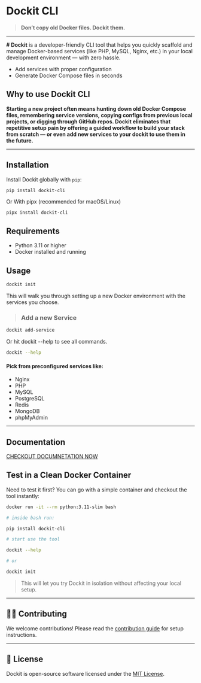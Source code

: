 # Dockit CLI

>
> **Don’t copy old Docker files. Dockit them.**  
>

___

**# Dockit** is a developer-friendly CLI tool that helps you quickly scaffold and manage Docker-based services (like PHP, MySQL, Nginx, etc.) in your local development environment — with zero hassle.

- Add services with proper configuration
- Generate Docker Compose files in seconds

## Why to use Dockit CLI

**Starting a new project often means hunting down old Docker Compose files, remembering service versions, copying configs from previous local projects, or digging through GitHub repos. Dockit eliminates that repetitive setup pain by offering a guided workflow to build your stack from scratch — or even add new services to your dockit to use them in the future.**

---

## Installation

Install Dockit globally with `pip`:

```bash
pip install dockit-cli
```

Or With pipx (recommended for macOS/Linux)
```
pipx install dockit-cli
```

## Requirements

- Python 3.11 or higher
- Docker installed and running


## Usage

```bash
dockit init
```

This will walk you through setting up a new Docker environment with the services you choose.

> ### Add a new Service

```bash
dockit add-service
```

Or hit dockit --help to see all commands.

```bash
dockit --help
```

#### Pick from preconfigured services like:

* Nginx
* PHP
* MySQL
* PostgreSQL
* Redis
* MongoDB
* phpMyAdmin

---

## Documentation

[CHECKOUT DOCUMNETATION NOW](https://dockit.gitbook.io/docs)


## Test in a Clean Docker Container
Need to test it first? You can go with a simple container and checkout the tool instantly:
```bash
docker run -it --rm python:3.11-slim bash 

# inside bash run:

pip install dockit-cli

# start use the tool

dockit --help

# or 

dockit init

```
>This will let you try Dockit in isolation without affecting your local setup.

---

## 🧑‍💻 Contributing

We welcome contributions! Please read the [contribution guide](https://dockit.gitbook.io/docs/contribution) for setup instructions.

---

## 🪪 License
Dockit is open-source software licensed under the [MIT License](LICENSE).
